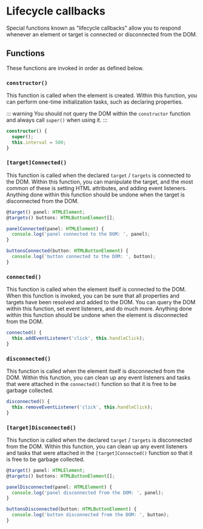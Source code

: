 # Lifecycle callbacks

Special functions known as "lifecycle callbacks" allow you to respond whenever an element or target is connected or
disconnected from the DOM.

## Functions

These functions are invoked in order as defined below.

### `constructor()`

This function is called when the element is created. Within this function, you can perform one-time initialization
tasks, such as declaring properties.

::: warning
You should not query the DOM within the `constructor` function and always call `super()` when using it.
:::

```ts
constructor() {
  super();
  this.interval = 500;
}
```

### `[target]Connected()`

This function is called when the declared `target` / `targets` is connected to the DOM. Within this function, you can
manipulate the target, and the most common of these is setting HTML attributes, and adding event listeners. Anything
done within this function should be undone when the target is disconnected from the DOM.

```ts
@target() panel: HTMLElement;
@targets() buttons: HTMLButtonElement[];

panelConnected(panel: HTMLElement) {
  console.log('panel connected to the DOM: ', panel);
}

buttonsConnected(button: HTMLButtonElement) {
  console.log('button connected to the DOM: ', button);
}
```

### `connected()`

This function is called when the element itself is connected to the DOM. When this function is invoked, you can be sure
that all properties and targets have been resolved and added to the DOM. You can query the DOM within this function,
set event listeners, and do much more. Anything done within this function should be undone when the element is
disconnected from the DOM.

```ts
connected() {
  this.addEventListener('click', this.handleClick);
}
```

### `disconnected()`

This function is called when the element itself is disconnected from the DOM. Within this function, you can clean up
any event listeners and tasks that were attached in the `connected()` function so that it is free to be garbage
collected.

```ts
disconnected() {
  this.removeEventListener('click', this.handleClick);
}
```

### `[target]Disconnected()`

This function is called when the declared `target` / `targets` is disconnected from the DOM. Within this function, you
can clean up any event listeners and tasks that were attached in the `[target]Connected()` function so that it is
free to be garbage collected.

```ts
@target() panel: HTMLElement;
@targets() buttons: HTMLButtonElement[];

panelDisconnected(panel: HTMLElement) {
  console.log('panel disconnected from the DOM: ', panel);
}

buttonsDisconnected(button: HTMLButtonElement) {
  console.log('button disconnected from the DOM: ', button);
}
```
